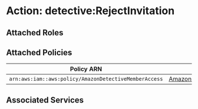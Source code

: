 # Action: detective:RejectInvitation

## Attached Roles

## Attached Policies

| Policy ARN | Policy Name |
|------------|-------------|
| `arn:aws:iam::aws:policy/AmazonDetectiveMemberAccess` | [AmazonDetectiveMemberAccess](../policies.md#amazondetectivememberaccess) |

## Associated Services


